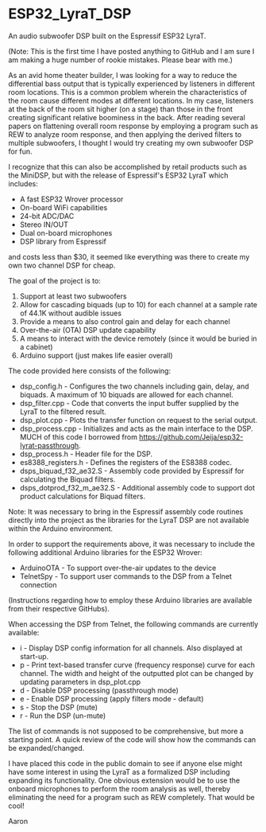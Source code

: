 # ESP32_LyraT_DSP
An audio subwoofer DSP built on the Espressif ESP32 LyraT.

(Note: This is the first time I have posted anything to GitHub and I am sure I am making a huge number of rookie mistakes. Please bear with me.)

As an avid home theater builder, I was looking for a way to reduce the differential bass output that is typically experienced by listeners in different room locations. This is a common problem wherein the characteristics of the room cause different modes at different locations. In my case, listeners at the back of the room sit higher (on a stage) than those in the front creating significant relative boominess in the back. After reading several papers on flattening overall room response by employing a program such as REW to analyze room response, and then applying the derived filters to multiple subwoofers, I thought I would try creating my own subwoofer DSP for fun. 

I recognize that this can also be accomplished by retail products such as the MiniDSP, but with the release of Espressif's ESP32 LyraT which includes:

- A fast ESP32 Wrover processor
- On-board WiFi capabilities
- 24-bit ADC/DAC
- Stereo IN/OUT
- Dual on-board microphones
- DSP library from Espressif

and costs less than $30, it seemed like everything was there to create my own two channel DSP for cheap. 

The goal of the project is to:

1. Support at least two subwoofers
2. Allow for cascading biquads (up to 10) for each channel at a sample rate of 44.1K without audible issues
3. Provide a means to also control gain and delay for each channel
4. Over-the-air (OTA) DSP update capability
5. A means to interact with the device remotely (since it would be buried in a cabinet)
6. Arduino support (just makes life easier overall)

The code provided here consists of the following:

- dsp_config.h			- Configures the two channels including gain, delay, and biquads. A maximum of 10 biquads are allowed for each channel.
- dsp_filter.cpp 		- Code that converts the input buffer supplied by the LyraT to the filtered result.
- dsp_plot.cpp			- Plots the transfer function on request to the serial output.
- dsp_process.cpp		- Initializes and acts as the main interface to the DSP. MUCH of this code I borrowed from https://github.com/Jeija/esp32-lyrat-passthrough.
- dsp_process.h			- Header file for the DSP.
- es8388_registers.h		- Defines the registers of the ES8388 codec.
- dsps_biquad_f32_ae32.S	- Assembly code provided by Espressif for calculating the Biquad filters.
- dsps_dotprod_f32_m_ae32.S	- Additional assembly code to support dot product calculations for Biquad filters.

Note: It was necessary to bring in the Espressif assembly code routines directly into the project as the libraries for the LyraT DSP are not available within the Arduino environment.

In order to support the requirements above, it was necessary to include the following additional Arduino libraries for the ESP32 Wrover:

- ArduinoOTA	- To support over-the-air updates to the device
- TelnetSpy	- To support user commands to the DSP from a Telnet connection

(Instructions regarding how to employ these Arduino libraries are available from their respective GitHubs).

When accessing the DSP from Telnet, the following commands are currently available:

- i - Display DSP config information for all channels. Also displayed at start-up.
- p - Print text-based transfer curve (frequency response) curve for each channel. The width and height of the outputted plot can be changed by updating parameters in dsp_plot.cpp
- d - Disable DSP processing (passthrough mode)
- e - Enable DSP processing (apply filters mode - default)
- s - Stop the DSP (mute)
- r - Run the DSP (un-mute)

The list of commands is not supposed to be comprehensive, but more a starting point. A quick review of the code will show how the commands can be expanded/changed.

I have placed this code in the public domain to see if anyone else might have some interest in using the LyraT as a formalized DSP including expanding its functionality. One obvious extension would be to use the onboard microphones to perform the room analysis as well, thereby eliminating the need for a program such as REW completely. That would be cool!

Aaron